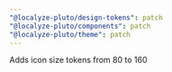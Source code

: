 ```yaml
---
"@localyze-pluto/design-tokens": patch
"@localyze-pluto/components": patch
"@localyze-pluto/theme": patch
---
```


Adds icon size tokens from 80 to 160
